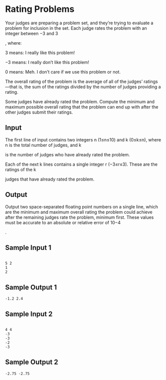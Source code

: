
# Rating Problems

Your judges are preparing a problem set, and they’re trying to evaluate a problem for inclusion in the set. Each judge rates the problem with an integer between −3
and 3

, where:

3 means: I really like this problem!

−3 means: I really don’t like this problem!

0 means: Meh. I don’t care if we use this problem or not.

The overall rating of the problem is the average of all of the judges’ ratings—that is, the sum of the ratings divided by the number of judges providing a rating.

Some judges have already rated the problem. Compute the minimum and maximum possible overall rating that the problem can end up with after the other judges submit their ratings.
## Input

The first line of input contains two integers n
(1≤n≤10) and k (0≤k≤n), where n is the total number of judges, and k

is the number of judges who have already rated the problem.

Each of the next k
lines contains a single integer r (−3≤r≤3). These are the ratings of the k

judges that have already rated the problem.
## Output

Output two space-separated floating point numbers on a single line, which are the minimum and maximum overall rating the problem could achieve after the remaining judges rate the problem, minimum first. These values must be accurate to an absolute or relative error of 10−4

.
## Sample Input 1 	
```

5 2
1
2
```

## Sample Output 1

```
-1.2 2.4
```
	



## Sample Input 2 
```

4 4
-3
-3
-2
-3
```

## Sample Output 2

```
-2.75 -2.75
```
